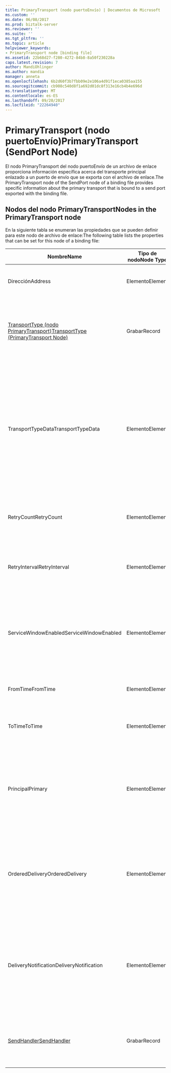 ```yaml
---
title: PrimaryTransport (nodo puertoEnvío) | Documentos de Microsoft
ms.custom: ''
ms.date: 06/08/2017
ms.prod: biztalk-server
ms.reviewer: ''
ms.suite: ''
ms.tgt_pltfrm: ''
ms.topic: article
helpviewer_keywords:
- PrimaryTransport node [binding file]
ms.assetid: 22b68d27-f280-4272-84b8-8a50f230228a
caps.latest.revision: 7
author: MandiOhlinger
ms.author: mandia
manager: anneta
ms.openlocfilehash: 6b2d60f3b7fbb09e2e106a4d91f1eca0385aa155
ms.sourcegitcommit: cb908c540d8f1a692d01dc8f313e16cb4b4e696d
ms.translationtype: MT
ms.contentlocale: es-ES
ms.lasthandoff: 09/20/2017
ms.locfileid: "22264940"
---
```

# <a name="primarytransport-sendport-node"></a><span data-ttu-id="85007-102">PrimaryTransport (nodo puertoEnvío)</span><span class="sxs-lookup"><span data-stu-id="85007-102">PrimaryTransport (SendPort Node)</span></span>
<span data-ttu-id="85007-103">El nodo PrimaryTransport del nodo puertoEnvío de un archivo de enlace proporciona información específica acerca del transporte principal enlazado a un puerto de envío que se exporta con el archivo de enlace.</span><span class="sxs-lookup"><span data-stu-id="85007-103">The PrimaryTransport node of the SendPort node of a binding file provides specific information about the primary transport that is bound to a send port exported with the binding file.</span></span>  
  
## <a name="nodes-in-the-primarytransport-node"></a><span data-ttu-id="85007-104">Nodos del nodo PrimaryTransport</span><span class="sxs-lookup"><span data-stu-id="85007-104">Nodes in the PrimaryTransport node</span></span>  
 <span data-ttu-id="85007-105">En la siguiente tabla se enumeran las propiedades que se pueden definir para este nodo de archivo de enlace:</span><span class="sxs-lookup"><span data-stu-id="85007-105">The following table lists the properties that can be set for this node of a binding file:</span></span>  
  
|<span data-ttu-id="85007-106">**Nombre**</span><span class="sxs-lookup"><span data-stu-id="85007-106">**Name**</span></span>|<span data-ttu-id="85007-107">**Tipo de nodo**</span><span class="sxs-lookup"><span data-stu-id="85007-107">**Node Type**</span></span>|<span data-ttu-id="85007-108">**Tipo de datos**</span><span class="sxs-lookup"><span data-stu-id="85007-108">**Data Type**</span></span>|<span data-ttu-id="85007-109">**Description**</span><span class="sxs-lookup"><span data-stu-id="85007-109">**Description**</span></span>|<span data-ttu-id="85007-110">**Restricciones**</span><span class="sxs-lookup"><span data-stu-id="85007-110">**Restrictions**</span></span>|<span data-ttu-id="85007-111">**Comentarios**</span><span class="sxs-lookup"><span data-stu-id="85007-111">**Comments**</span></span>|  
|--------------|-------------------|-------------------|---------------------|----------------------|------------------|  
|<span data-ttu-id="85007-112">Dirección</span><span class="sxs-lookup"><span data-stu-id="85007-112">Address</span></span>|<span data-ttu-id="85007-113">Elemento</span><span class="sxs-lookup"><span data-stu-id="85007-113">Element</span></span>|<span data-ttu-id="85007-114">xs:string</span><span class="sxs-lookup"><span data-stu-id="85007-114">xs:string</span></span>|<span data-ttu-id="85007-115">Especifica la dirección (o URI) del transporte.</span><span class="sxs-lookup"><span data-stu-id="85007-115">Specifies the address (or URI) of the transport.</span></span>|<span data-ttu-id="85007-116">No requerido</span><span class="sxs-lookup"><span data-stu-id="85007-116">Not required</span></span>|<span data-ttu-id="85007-117">Valor predeterminado: vacío</span><span class="sxs-lookup"><span data-stu-id="85007-117">Default value: empty</span></span>|  
|[<span data-ttu-id="85007-118">TransportType (nodo PrimaryTransport)</span><span class="sxs-lookup"><span data-stu-id="85007-118">TransportType (PrimaryTransport Node)</span></span>](../core/transporttype-primarytransport-node.md)|<span data-ttu-id="85007-119">Grabar</span><span class="sxs-lookup"><span data-stu-id="85007-119">Record</span></span>|<span data-ttu-id="85007-120">ProtocolType (ComplexType)</span><span class="sxs-lookup"><span data-stu-id="85007-120">ProtocolType (ComplexType)</span></span>|<span data-ttu-id="85007-121">Especifica el tipo de transporte, que también es el nombre del adaptador usado para este transporte.</span><span class="sxs-lookup"><span data-stu-id="85007-121">Specifies the transport type, which is also the name of the adapter used for this transport.</span></span>|<span data-ttu-id="85007-122">No requerido</span><span class="sxs-lookup"><span data-stu-id="85007-122">Not required</span></span>|<span data-ttu-id="85007-123">Valor predeterminado: ninguno</span><span class="sxs-lookup"><span data-stu-id="85007-123">Default value: none</span></span>|  
|<span data-ttu-id="85007-124">TransportTypeData</span><span class="sxs-lookup"><span data-stu-id="85007-124">TransportTypeData</span></span>|<span data-ttu-id="85007-125">Elemento</span><span class="sxs-lookup"><span data-stu-id="85007-125">Element</span></span>|<span data-ttu-id="85007-126">xs:string</span><span class="sxs-lookup"><span data-stu-id="85007-126">xs:string</span></span>|<span data-ttu-id="85007-127">Especifica la información de configuración específica del adaptador.</span><span class="sxs-lookup"><span data-stu-id="85007-127">Specifies configuration information specific to the adapter.</span></span>|<span data-ttu-id="85007-128">No requerido</span><span class="sxs-lookup"><span data-stu-id="85007-128">Not required</span></span>|<span data-ttu-id="85007-129">Valor predeterminado: vacío</span><span class="sxs-lookup"><span data-stu-id="85007-129">Default value: empty</span></span><br /><br /> <span data-ttu-id="85007-130">Vea [propiedades de configuración para los adaptadores de BizTalk integrados](../core/configuration-properties-for-integrated-biztalk-adapters.md) para obtener información específica de adaptador acerca de las propiedades que se pueden almacenar en esta cadena.</span><span class="sxs-lookup"><span data-stu-id="85007-130">See [Configuration Properties for Integrated BizTalk Adapters](../core/configuration-properties-for-integrated-biztalk-adapters.md) for adapter specific information about the properties that can be stored in this string.</span></span>|  
|<span data-ttu-id="85007-131">RetryCount</span><span class="sxs-lookup"><span data-stu-id="85007-131">RetryCount</span></span>|<span data-ttu-id="85007-132">Elemento</span><span class="sxs-lookup"><span data-stu-id="85007-132">Element</span></span>|<span data-ttu-id="85007-133">xs:int</span><span class="sxs-lookup"><span data-stu-id="85007-133">xs:int</span></span>|<span data-ttu-id="85007-134">Especifica el número de reintentos para el adaptador usado con el transporte.</span><span class="sxs-lookup"><span data-stu-id="85007-134">Specifies the retry count for the adapter used with the transport.</span></span>|<span data-ttu-id="85007-135">Necesario</span><span class="sxs-lookup"><span data-stu-id="85007-135">Required</span></span>|<span data-ttu-id="85007-136">Valor predeterminado: ninguno</span><span class="sxs-lookup"><span data-stu-id="85007-136">Default value: none</span></span>|  
|<span data-ttu-id="85007-137">RetryInterval</span><span class="sxs-lookup"><span data-stu-id="85007-137">RetryInterval</span></span>|<span data-ttu-id="85007-138">Elemento</span><span class="sxs-lookup"><span data-stu-id="85007-138">Element</span></span>|<span data-ttu-id="85007-139">xs:int</span><span class="sxs-lookup"><span data-stu-id="85007-139">xs:int</span></span>|<span data-ttu-id="85007-140">Especifica el intervalo de reintentos en minutos para el adaptador usado con el transporte.</span><span class="sxs-lookup"><span data-stu-id="85007-140">Specifies the retry interval in minutes for the adapter used with the transport.</span></span>|<span data-ttu-id="85007-141">Necesario</span><span class="sxs-lookup"><span data-stu-id="85007-141">Required</span></span>|<span data-ttu-id="85007-142">Valor predeterminado: ninguno</span><span class="sxs-lookup"><span data-stu-id="85007-142">Default value: none</span></span>|  
|<span data-ttu-id="85007-143">ServiceWindowEnabled</span><span class="sxs-lookup"><span data-stu-id="85007-143">ServiceWindowEnabled</span></span>|<span data-ttu-id="85007-144">Elemento</span><span class="sxs-lookup"><span data-stu-id="85007-144">Element</span></span>|<span data-ttu-id="85007-145">xs:boolean</span><span class="sxs-lookup"><span data-stu-id="85007-145">xs:boolean</span></span>|<span data-ttu-id="85007-146">Especifica si la ventana de servicio está habilitada para el adaptador usado con el transporte.</span><span class="sxs-lookup"><span data-stu-id="85007-146">Specifies whether the service window is enabled for the adapter used with the transport.</span></span>|<span data-ttu-id="85007-147">Necesario</span><span class="sxs-lookup"><span data-stu-id="85007-147">Required</span></span>|<span data-ttu-id="85007-148">Valor predeterminado: ninguno</span><span class="sxs-lookup"><span data-stu-id="85007-148">Default value: none</span></span><br /><br /> <span data-ttu-id="85007-149">Establecido en **true** si está habilitada la ventana de servicio, en caso contrario, se establece en **false**.</span><span class="sxs-lookup"><span data-stu-id="85007-149">Set to **true** if service window is enabled, otherwise set to **false**.</span></span>|  
|<span data-ttu-id="85007-150">FromTime</span><span class="sxs-lookup"><span data-stu-id="85007-150">FromTime</span></span>|<span data-ttu-id="85007-151">Elemento</span><span class="sxs-lookup"><span data-stu-id="85007-151">Element</span></span>|<span data-ttu-id="85007-152">xs:dateTime</span><span class="sxs-lookup"><span data-stu-id="85007-152">xs:dateTime</span></span>|<span data-ttu-id="85007-153">Especifica la hora de inicio de la ventana de servicio.</span><span class="sxs-lookup"><span data-stu-id="85007-153">Specifies the start time for the service window.</span></span>|<span data-ttu-id="85007-154">Necesario</span><span class="sxs-lookup"><span data-stu-id="85007-154">Required</span></span>|<span data-ttu-id="85007-155">Valor predeterminado: ninguno</span><span class="sxs-lookup"><span data-stu-id="85007-155">Default value: none</span></span>|  
|<span data-ttu-id="85007-156">ToTime</span><span class="sxs-lookup"><span data-stu-id="85007-156">ToTime</span></span>|<span data-ttu-id="85007-157">Elemento</span><span class="sxs-lookup"><span data-stu-id="85007-157">Element</span></span>|<span data-ttu-id="85007-158">xs:dateTime</span><span class="sxs-lookup"><span data-stu-id="85007-158">xs:dateTime</span></span>|<span data-ttu-id="85007-159">Especifica la hora de finalización de la ventana de servicio.</span><span class="sxs-lookup"><span data-stu-id="85007-159">Specifies the end time for the service window.</span></span>|<span data-ttu-id="85007-160">Necesario</span><span class="sxs-lookup"><span data-stu-id="85007-160">Required</span></span>|<span data-ttu-id="85007-161">Valor predeterminado: ninguno</span><span class="sxs-lookup"><span data-stu-id="85007-161">Default value: none</span></span>|  
|<span data-ttu-id="85007-162">Principal</span><span class="sxs-lookup"><span data-stu-id="85007-162">Primary</span></span>|<span data-ttu-id="85007-163">Elemento</span><span class="sxs-lookup"><span data-stu-id="85007-163">Element</span></span>|<span data-ttu-id="85007-164">xs:boolean</span><span class="sxs-lookup"><span data-stu-id="85007-164">xs:boolean</span></span>|<span data-ttu-id="85007-165">Especifica si el adaptador usado con el transporte es principal.</span><span class="sxs-lookup"><span data-stu-id="85007-165">Specifies whether the adapter used with the transport is primary.</span></span>|<span data-ttu-id="85007-166">Necesario</span><span class="sxs-lookup"><span data-stu-id="85007-166">Required</span></span>|<span data-ttu-id="85007-167">Valor predeterminado: ninguno</span><span class="sxs-lookup"><span data-stu-id="85007-167">Default value: none</span></span><br /><br /> <span data-ttu-id="85007-168">Establecido en **true** si el adaptador usado con el transporte es principal, en caso contrario, se establece en **false**.</span><span class="sxs-lookup"><span data-stu-id="85007-168">Set to **true** if the adapter used with the transport is primary, otherwise set to **false**.</span></span>|  
|<span data-ttu-id="85007-169">OrderedDelivery</span><span class="sxs-lookup"><span data-stu-id="85007-169">OrderedDelivery</span></span>|<span data-ttu-id="85007-170">Elemento</span><span class="sxs-lookup"><span data-stu-id="85007-170">Element</span></span>|<span data-ttu-id="85007-171">xs:boolean</span><span class="sxs-lookup"><span data-stu-id="85007-171">xs:boolean</span></span>|<span data-ttu-id="85007-172">Especifica si el adaptador usado con el transporte debería o no enviar mensajes de una manera ordenada.</span><span class="sxs-lookup"><span data-stu-id="85007-172">Specifies whether or not the adapter used with the transport should send messages in an ordered manner.</span></span>|<span data-ttu-id="85007-173">Necesario</span><span class="sxs-lookup"><span data-stu-id="85007-173">Required</span></span>|<span data-ttu-id="85007-174">Valor predeterminado: ninguno</span><span class="sxs-lookup"><span data-stu-id="85007-174">Default value: none</span></span><br /><br /> <span data-ttu-id="85007-175">Establecido en **true** si el transporte es enviar mensajes en orden, en caso contrario, se establece en **false**.</span><span class="sxs-lookup"><span data-stu-id="85007-175">Set to **true** if the transport is to send messages in order, otherwise set to **false**.</span></span>|  
|<span data-ttu-id="85007-176">DeliveryNotification</span><span class="sxs-lookup"><span data-stu-id="85007-176">DeliveryNotification</span></span>|<span data-ttu-id="85007-177">Elemento</span><span class="sxs-lookup"><span data-stu-id="85007-177">Element</span></span>|<span data-ttu-id="85007-178">xs:int</span><span class="sxs-lookup"><span data-stu-id="85007-178">xs:int</span></span>|<span data-ttu-id="85007-179">Especifica si el adaptador usado con el transporte debería o no devolver una notificación de entrega que indique si la transmisión fue correcta.</span><span class="sxs-lookup"><span data-stu-id="85007-179">Specifies whether or not the adapter used with the transport should return a delivery notification indicating if the transmission was successful.</span></span>|<span data-ttu-id="85007-180">Necesario</span><span class="sxs-lookup"><span data-stu-id="85007-180">Required</span></span>|<span data-ttu-id="85007-181">Valor predeterminado: ninguno</span><span class="sxs-lookup"><span data-stu-id="85007-181">Default value: none</span></span><br /><br /> <span data-ttu-id="85007-182">Establecido en **true** para las notificaciones de entrega, de lo contrario establece **false**.</span><span class="sxs-lookup"><span data-stu-id="85007-182">Set to **true** for delivery notifications, otherwise set to **false**.</span></span>|  
|[<span data-ttu-id="85007-183">SendHandler</span><span class="sxs-lookup"><span data-stu-id="85007-183">SendHandler</span></span>](../core/sendhandler-primarytransport-node.md)|<span data-ttu-id="85007-184">Grabar</span><span class="sxs-lookup"><span data-stu-id="85007-184">Record</span></span>|<span data-ttu-id="85007-185">SendHandlerRef (ComplexType)</span><span class="sxs-lookup"><span data-stu-id="85007-185">SendHandlerRef (ComplexType)</span></span>|<span data-ttu-id="85007-186">Especifica el controlador de envío para el adaptador usado con el transporte.</span><span class="sxs-lookup"><span data-stu-id="85007-186">Specifies the send handler for the adapter used with the transport.</span></span>|<span data-ttu-id="85007-187">Necesario</span><span class="sxs-lookup"><span data-stu-id="85007-187">Required</span></span>|<span data-ttu-id="85007-188">Valor predeterminado: ninguno</span><span class="sxs-lookup"><span data-stu-id="85007-188">Default value: none</span></span>|